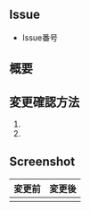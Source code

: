 ## Issue

- Issue番号

## 概要

## 変更確認方法

1. 
2. 

## Screenshot

| 変更前 | 変更後 |
| :---: | :---: |
|  |  |

